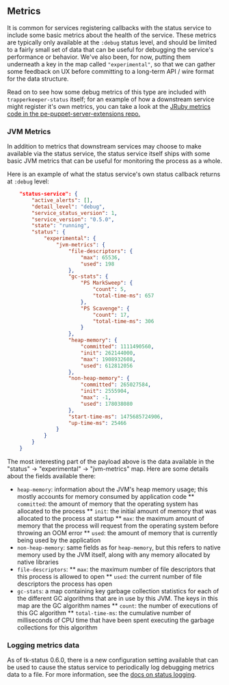 ## Metrics

It is common for services registering callbacks with the status service to include some basic metrics about the health
of the service.  These metrics are typically only available at the `:debug` status level, and should be limited to a
fairly small set of data that can be useful for debugging the service's performance or behavior.  We've also been, for now,
putting them underneath a key in the map called `"experimental"`, so that we can gather some feedback on UX before
committing to a long-term API / wire format for the data structure.

Read on to see how some debug metrics of this type are included with `trapperkeeper-status` itself; for an example of
how a downstream service might register it's own metrics, you can take a look at the
[JRuby metrics code in the pe-puppet-server-extensions repo.](https://github.com/puppetlabs/pe-puppet-server-extensions/blob/3531fa00ce20c99b662595569edc9ef3d1b4daaa/src/clj/puppetlabs/enterprise/services/jruby/pe_jruby_metrics_service.clj#L54-L58)

### JVM Metrics

In addition to metrics that downstream services may choose to make available via the status service, the status
service itself ships with some basic JVM metrics that can be useful for monitoring the process as a whole.

Here is an example of what the status service's own status callback returns at `:debug` level:

```json
    "status-service": {
        "active_alerts": [],
        "detail_level": "debug",
        "service_status_version": 1,
        "service_version": "0.5.0",
        "state": "running",
        "status": {
            "experimental": {
                "jvm-metrics": {
                    "file-descriptors": {
                        "max": 65536,
                        "used": 198
                    },
                    "gc-stats": {
                        "PS MarkSweep": {
                            "count": 5,
                            "total-time-ms": 657
                        },
                        "PS Scavenge": {
                            "count": 17,
                            "total-time-ms": 306
                        }
                    },
                    "heap-memory": {
                        "committed": 1111490560,
                        "init": 262144000,
                        "max": 1908932608,
                        "used": 612812056
                    },
                    "non-heap-memory": {
                        "committed": 265027584,
                        "init": 2555904,
                        "max": -1,
                        "used": 178038080
                    },
                    "start-time-ms": 1475685724906,
                    "up-time-ms": 25466
                }
            }
        }
    }

```

The most interesting part of the payload above is the data available in the "status" -> "experimental" -> "jvm-metrics"
map.  Here are some details about the fields available there:

* `heap-memory`: information about the JVM's heap memory usage; this mostly accounts for memory consumed by application code
** `committed`: the amount of memory that the operating system has allocated to the process
** `init`: the initial amount of memory that was allocated to the process at startup
** `max`: the maximum amount of memory that the process will request from the operating system before throwing an OOM error
** `used`: the amount of memory that is currently being used by the application
* `non-heap-memory`: same fields as for `heap-memory`, but this refers to native memory used by the JVM itself, along with any memory allocated by native libraries
* `file-descriptors`:
** `max`: the maximum number of file descriptors that this process is allowed to open
** `used`: the current number of file descriptors the process has open
* `gc-stats`: a map containing key garbage collection statistics for each of the different GC algorithms that are in use by this JVM.  The keys in this map are the GC algorithm names
** `count`: the number of executions of this GC algorithm
** `total-time-ms`: the cumulative number of milliseconds of CPU time that have been spent executing the garbage collections for this algorithm

### Logging metrics data

As of tk-status 0.6.0, there is a new configuration setting available that can be used to cause the status service to
periodically log debugging metrics data to a file.  For more information, see the [docs on status logging](./status-logging.md).